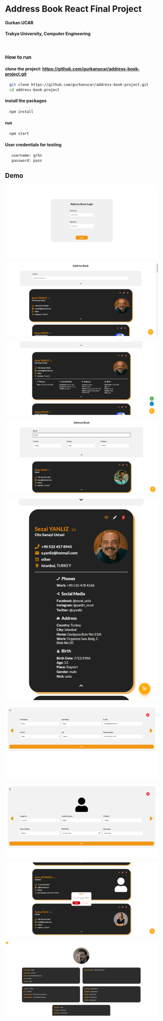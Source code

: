 # Address Book React Final Project

#### Gurkan UCAR
#### Trakya University, Computer Engineering

&nbsp;
&nbsp;
&nbsp;

### How to run

#### clone the project: https://github.com/gurkanucar/address-book-project.git

```bash
  git clone https://github.com/gurkanucar/address-book-project.git
  cd address-book-project
```

 #### install the packages

```bash
  npm install
```

#### run
    
```bash
  npm start
```

#### User credentials for testing
```bash
   username: grkn
   password: pass
```



## Demo

![example](./images/ex1.png)

![example](./images/ex2.png)

![example](./images/ex3.png)

![example](./images/ex4.png)

![example](./images/ex5.png)

![example](./images/ex6.png)

![example](./images/ex7.png)

![example](./images/ex8.png)

![example](./images/ex9.png)